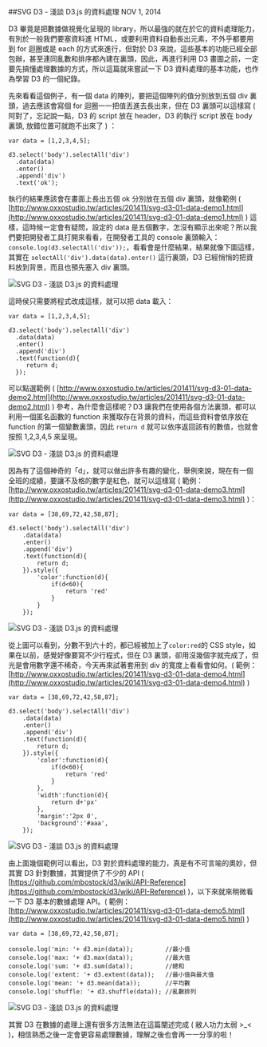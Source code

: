 <!-- @@master  = ../../_layout.html-->

<!-- @@block  =  jsBottom-->

<include src="../../_articles-js.html"></include>

<!-- @@close-->

<!-- @@block  =  css-->

<include src="../../_articles-css.html"></include>

<!-- @@close-->

<!-- @@block  =  articles-social-->

<include src="../../_articles-social.html"></include>

<!-- @@close-->

<!-- @@block  =  articles-footer-->

<include src="../../_articles.html"></include>

<!-- @@close-->

<!-- @@block  =  meta-->

<meta property="article:published_time" content="2014-11-01T23:25:00+01:00">

<meta name="keywords" content="svg,d3,d3.js,data">

<meta name="description" content="D3.js 畢竟是把數據做視覺化呈現的 library，所以最強的就在於它的資料處理能力，因此，再進行利用 D3 畫圖之前，一定要先搞懂處理數據的方式，所以這篇就來嘗試一下 D3 資料處理的基本功能，也作為學習 D3 的一個紀錄。">

<meta itemprop="name" content="SVG D3.js - 淺談 D3.js 的資料處理 - OXXO.STUDIO">

<meta itemprop="image" content="http://www.oxxostudio.tw/img/articles/201411/20141101_1_01.jpg">

<meta itemprop="description" content="D3.js 畢竟是把數據做視覺化呈現的 library，所以最強的就在於它的資料處理能力，因此，再進行利用 D3 畫圖之前，一定要先搞懂處理數據的方式，所以這篇就來嘗試一下 D3 資料處理的基本功能，也作為學習 D3 的一個紀錄。">

<meta property="og:title" content="SVG D3.js - 淺談 D3.js 的資料處理 - OXXO.STUDIO">

<meta property="og:url" content="http://www.oxxostudio.tw/articles/201411/svg-d3-01-data.html">

<meta property="og:image" content="http://www.oxxostudio.tw/img/articles/201411/20141101_1_01.jpg">

<meta property="og:description" content="D3.js 畢竟是把數據做視覺化呈現的 library，所以最強的就在於它的資料處理能力，因此，再進行利用 D3 畫圖之前，一定要先搞懂處理數據的方式，所以這篇就來嘗試一下 D3 資料處理的基本功能，也作為學習 D3 的一個紀錄。">

<title>SVG D3 - 淺談 D3.js 的資料處理  - OXXO.STUDIO</title> 

<!-- @@close-->

<!-- @@block  =  articles-content--> 

##SVG D3 - 淺談 D3.js 的資料處理  <span class="article-date" tag="web"><i></i>NOV 1, 2014</span>

D3 畢竟是把數據做視覺化呈現的 library，所以最強的就在於它的資料處理能力，有別於一般我們要塞資料進 HTML，或要利用資料自動長出元素，不外乎都要用到 for 迴圈或是 each 的方式來進行，但對於 D3 來說，這些基本的功能已經全部包辦，甚至連同亂數和排序都內建在裏頭，因此，再進行利用 D3 畫圖之前，一定要先搞懂處理數據的方式，所以這篇就來嘗試一下 D3 資料處理的基本功能，也作為學習 D3 的一個紀錄。

先來看看這個例子，有一個 data 的陣列，要把這個陣列的值分別放到五個 div 裏頭，過去應該會寫個 for 迴圈一一把值丟進去長出來，但在 D3 裏頭可以這樣寫 ( 阿對了，忘記說一點，D3 的 script 放在 header，D3 的執行 script 放在 body 裏頭, 放錯位置可就跑不出來了 ) ：

	var data = [1,2,3,4,5];
	
	d3.select('body').selectAll('div')
	  .data(data)
	  .enter()
	  .append('div')
	  .text('ok');
			
執行的結果應該會在畫面上長出五個 ok 分別放在五個 div 裏頭，就像範例 ( [http://www.oxxostudio.tw/articles/201411/svg-d3-01-data-demo1.html](http://www.oxxostudio.tw/articles/201411/svg-d3-01-data-demo1.html) ) 這樣，這時候一定會有疑問，設定的 data 是五個數字，怎沒有顯示出來呢？所以我們要把開發者工具打開來看看，在開發者工具的 console 裏頭輸入：`console.log(d3.selectAll('div'));`，看看會是什麼結果，結果就像下圖這樣，其實在 `selectAll('div').data(data).enter()` 這行裏頭，D3 已經悄悄的把資料放到背景，而且也預先塞入 div 裏頭。

![SVG D3 - 淺談 D3.js 的資料處理](/img/articles/201411/20141101_1_02.jpg)

這時侯只需要將程式改成這樣，就可以把 data 載入：

  	var data = [1,2,3,4,5];

	d3.select('body').selectAll('div')
	  .data(data)
	  .enter()
	  .append('div')
	  .text(function(d){
		 return d;
	  });

可以點選範例 ( [http://www.oxxostudio.tw/articles/201411/svg-d3-01-data-demo2.html](http://www.oxxostudio.tw/articles/201411/svg-d3-01-data-demo2.html) ) 參考，為什麼會這樣呢？D3 讓我們在使用各個方法裏頭，都可以利用一個匿名函數的 function 來獲取存在背景的資料，而這些資料會依序放在 function 的第一個變數裏頭，因此 `return d` 就可以依序返回該有的數值，也就會按照 1,2,3,4,5 來呈現。

![SVG D3 - 淺談 D3.js 的資料處理](/img/articles/201411/20141101_1_03.jpg)

因為有了這個神奇的「d」，就可以做出許多有趣的變化，舉例來說，現在有一個全班的成績，要讓不及格的數字是紅色，就可以這樣寫 ( 範例：[http://www.oxxostudio.tw/articles/201411/svg-d3-01-data-demo3.html](http://www.oxxostudio.tw/articles/201411/svg-d3-01-data-demo3.html) )：

  	var data = [38,69,72,42,58,87];

	d3.select('body').selectAll('div')
		.data(data)
		.enter()
		.append('div')
		.text(function(d){
			return d;
		}).style({
			'color':function(d){
				if(d<60){
					return 'red'
				}
			}
		});

![SVG D3 - 淺談 D3.js 的資料處理](/img/articles/201411/20141101_1_04.jpg)

從上圖可以看到，分數不到六十的，都已經被加上了`color:red`的 CSS style，如果在以前，感覺好像要寫不少行程式，但在 D3 裏頭，卻用沒幾個字就完成了，但光是會用數字還不稀奇，今天再來試著套用到 div 的寬度上看看會如何。( 範例：[http://www.oxxostudio.tw/articles/201411/svg-d3-01-data-demo4.html](http://www.oxxostudio.tw/articles/201411/svg-d3-01-data-demo4.html) )

 	var data = [38,69,72,42,58,87];

	d3.select('body').selectAll('div')
		.data(data)
		.enter()
		.append('div')
		.text(function(d){
			return d;
		}).style({
			'color':function(d){
				if(d<60){
					return 'red'
				}
			},
			'width':function(d){
				return d+'px'
			},
			'margin':'2px 0',
			'background':'#aaa',
		});

![SVG D3 - 淺談 D3.js 的資料處理](/img/articles/201411/20141101_1_05.jpg)

由上面幾個範例可以看出，D3 對於資料處理的能力，真是有不可言喻的奧妙，但其實 D3 針對數據，其實提供了不少的 API  ( [https://github.com/mbostock/d3/wiki/API-Reference](https://github.com/mbostock/d3/wiki/API-Reference) )，以下來就來稍微看一下 D3 基本的數據處理 API。( 範例：[http://www.oxxostudio.tw/articles/201411/svg-d3-01-data-demo5.html](http://www.oxxostudio.tw/articles/201411/svg-d3-01-data-demo5.html) )

	var data = [38,69,72,42,58,87];
	
	console.log('min: '+ d3.min(data));         //最小值
	console.log('max: '+ d3.max(data));         //最大值
	console.log('sum: '+ d3.sum(data));         //總和
	console.log('extent: '+ d3.extent(data));   //最小值與最大值
	console.log('mean: '+ d3.mean(data));       //平均數
	console.log('shuffle: '+ d3.shuffle(data)); //亂數排列

![SVG D3 - 淺談 D3.js 的資料處理](/img/articles/201411/20141101_1_06.jpg)

其實 D3 在數據的處理上還有很多方法無法在這篇闡述完成 ( 敝人功力太弱 >_< )，相信熟悉之後一定會更容易處理數據，理解之後也會再一一分享的啦！

<!-- @@close-->
